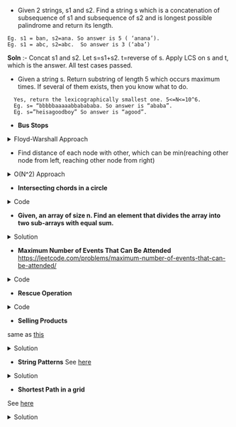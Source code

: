 * Given 2 strings, s1 and s2. Find a string s which is a concatenation of subsequence of s1 and subsequence of s2 and is longest possible palindrome and return its length.
```
Eg. s1 = ban, s2=ana. So answer is 5 ( ‘anana’).
Eg. s1 = abc, s2=abc.  So answer is 3 (‘aba’)
```
**Soln** :- Concat s1 and s2. Let s=s1+s2. t=reverse of s. Apply LCS on s and t, which is the answer. All test cases passed.

* Given a string s. Return substring of length 5 which occurs maximum times. If several of them exists, then you know what to do.
```
  Yes, return the lexicographically smallest one. 5<=N<=10^6.
  Eg. s= “bbbbbaaaaabbabababa. So answer is “ababa”.
  Eg. s=”heisagoodboy” So answer is “agood”.
```

* **Bus Stops**
<details>
  <summary>Floyd-Warshall Approach</summary>
  
![](https://lh3.googleusercontent.com/SHXRtAcqOIAyhjnvJHfWFCFb4DpTVviSOzUNmVOU4fZoTpn04Ppzo5A1YQ1qr-GCkeBKfKI8M2MNzGTzusNmMmi7nHycJfJwXHKz7JnTOcqrfaqHd0C0IQH7s2y-0JfVRSc1n43L)

</details>

* Find distance of each node with other, which can be min(reaching other node from left, reaching other node from right)
<details>
  <summary>O(N^2) Approach</summary>
  
```c++
#include <bits/stdc++.h>
using namespace std;

int n;
vector<int> arr;

int main()
{
    cin >> n;
    arr = vector<int>(n);
    int sum=0;
    for(int i=0;i<n;i++){
        cin >> arr[i];
        sum += arr[i];
    }
    int ans=0;
    for(int i=0;i<n;i++){
        int curr = i+1;
        int temp=0;
        while(curr != i){
            ans = max(ans,min(arr[i],sum-temp-arr[i]));
            temp+=arr[i];
            curr = (curr +1)%n;
        }
    }
    cout << ans<< endl;

    return 0;
}
```
</details>

* **Intersecting chords in a circle**

<details>
  <summary>Code</summary>

![](https://lh4.googleusercontent.com/85ChceCXyy4GLediMPE7zC__dtruLsPIlVXBqD-qEcGmZ7_XVJ-f3KEfEUtVuBTwZyky1J7YMa7ujI_VOhkloQ63BXV3hymZ_OVIJy5nPiioRbEmhmVCZZbVjheRiIyY1KwBkh17)

Think in terms of DP.
Can we relate answer for `N` with smaller answers.

If we draw a chord between any two points, can you observe current set of points getting broken into two smaller sets `S_1` and `S_2`? Can a chord be drawn between two points where each point belong to different set?

If we draw a chord from a point in `S_1` to a point in `S_2`, it will surely intersect the chord we’ve just drawn.

So, we can arrive at a recurrence that `Ways(n) = sum[i = 0 to n-1] { Ways(i)*Ways(n-i-1) }`.
Here we iterate over `i`, assuming that size of one of the sets is `i` and size of other set automatically is `(n-i-1)` since we’ve already used a pair of points and `i` pair of points in one set.


```c++
int Solution::chordCnt(int A) {
    int n = 2*A;
    vector<long long int> dp(n+1);
    dp[0] = 1;
    dp[2] = 1;
    for(int i = 4; i <= n; i++) {
        for(int j = 0; j <= i-2; j++) {
            dp[i] += dp[j] * dp[i-j-2];
            dp[i] %= 1000000007;
        }
    }
    return dp[n]%1000000007;
}
```
</details>

* **Given, an array of size n. Find an element that divides the array into two sub-arrays with equal sum.**

 <details>
    <summary>Solution</summary>

**Method 1** (Simple) 
Consider every element starting from the second element. Compute the sum of elements on its left and sum of elements on its right. If these two sums are same, return the element.

**Method 2** (Using Prefix and Suffix Arrays)

We form a prefix and suffix sum arrays

```
Given array: 1 4 2 5
Prefix Sum:  1  5 7 12
Suffix Sum:  12 11 7 5
```
Now, we will traverse both prefix arrays. The index at which they yield equal result, is the index where the array is partitioned with equal sum.

```c++

#include <bits/stdc++.h>
using namespace std;
 
int findElement(int arr[], int n)
{
    // Forming prefix sum array from 0
    int prefixSum[n];
    prefixSum[0] = arr[0];
    for (int i = 1; i < n; i++)
        prefixSum[i] = prefixSum[i - 1] + arr[i];
 
    // Forming suffix sum array from n-1
    int suffixSum[n];
    suffixSum[n - 1] = arr[n - 1];
    for (int i = n - 2; i >= 0; i--)
        suffixSum[i] = suffixSum[i + 1] + arr[i];
 
    // Find the point where prefix and suffix
    // sums are same.
    for (int i = 1; i < n - 1; i++)
        if (prefixSum[i] == suffixSum[i])
            return arr[i];
 
    return -1;
}
```
</details>

* **Maximum Number of Events That Can Be Attended**
  https://leetcode.com/problems/maximum-number-of-events-that-can-be-attended/
<details>
  <summary>Code</summary>

```c++
    int maxEvents(vector<vector<int>>& A) {
        priority_queue <int, vector<int>, greater<int>> pq;
        sort(A.begin(), A.end());
        int i = 0, res = 0, n = A.size();
        for (int d = 1; d <= 100000; ++d) {
            //Already expired no need to keeep
            while (pq.size() && pq.top() < d)
                pq.pop();
            //see what events can be attended today
            while (i < n && A[i][0] == d)
                pq.push(A[i++][1]);
            //attend any one that will end earlier
            if (pq.size()) {
                pq.pop();
                ++res;
            }
        }
        return res;
    }
 ```
 </details>

* **Rescue Operation**

<details>
  <summary>Code</summary>
  
![](https://lh3.googleusercontent.com/QnLrqfi-YM2i-GLisuXoH9PeWbZGhWDgULY4lCR7GvQLCbqJEvUGCZe0SSbyb8OxvXd5PyqwYq1XT60zRNOQDv8gLjh-ADQKJpKDyXrCyomQx7GxovTwIUenbeuQ-pYEZgp-yKZh)

Soln: Apply dijkstra from source to all the nodes and then from destination to all the nodes with edges reversed(which will be equivalent to finding distance from all nodes to the destination).
Answer will be the maximum of (distance of source to node) + (distance of node to destination)
</details>

* **Selling Products**

same as [this](https://leetcode.com/problems/least-number-of-unique-integers-after-k-removals/)

<details>
  <summary>Solution</summary>

```c++
class Solution {
public:
    int findLeastNumOfUniqueInts(vector<int>& arr, int k) {
        unordered_map<int, int> m;
        for(int x: arr)
            m[x]++;
        vector<pair<int, int>> v;
        for(auto& [k, val]: m)
            v.push_back({val, k});
        sort(v.begin(), v.end());
        int count = 0;
        int n = v.size();
        for(int i = 0; i < n; i++) {
            if(v[i].first <= k) {
                k -= v[i].first;
                count++;
            }
        }
        return n-count;
    }
};
```
</details>

* **String Patterns**
See [here](https://stackoverflow.com/questions/62816143/how-many-words-of-length-n-have-at-most-k-consecutive-vowels)

<details>
  <summary>Solution</summary>
  
```c++
   #include<bits/stdc++.h>
   #define mod 1000000007
   using namespace std;

   int solve(int wordLen, int maxVowels){
       long long dp[wordLen+1][2];

       dp[0][1] = dp[0][0] = 1;
       dp[1][1] = 21;
       dp[1][0]  = 5;

       for(int i  = 2;i<=wordLen;i++){

           dp[i][1] = (21*(dp[i-1][1]+dp[i-1][0])%mod)%mod;

           int k  = i, j = 1, p = 5;
           dp[i][0] = 0;

           while(k>0 && j<=maxVowels){
               dp[i][0] = (dp[i][0] + (p*dp[i-j][1])%mod)%mod;
               p = (p*5)%mod;
               k--;
               j++;
           } 
       }

       return (int)(dp[wordLen][0]+dp[wordLen][1])%mod;
   }

   int main(){
       cout<<solve(5, 3); 
       return 0;
   }
   ```
   </details>

* **Shortest Path in a grid**

See [here](https://leetcode.com/problems/shortest-path-in-a-grid-with-obstacles-elimination/)
<details>
  <summary>Solution</summary>

```c++
class Solution {
public:
    vector<int> dirX{0, 1, 0, -1};
    vector<int> dirY{-1, 0, 1, 0};
    
    int shortestPath(vector<vector<int>>& A, int k) {
        int m = A.size(), n = m ? A[0].size() : 0;
        vector<vector<vector<bool>>> visited(m, vector<vector<bool>>(n, vector<bool>(k+1, false)));
        queue<vector<int>> q;
        
        if(A[0][0]) {
            q.push({0,0,1});
            visited[0][0][1] = true;
        }
        else {
            q.push({0,0,0});
            visited[0][0][0] = true;
        }
        int count = 0;
        
        while(!q.empty()) {
            int qSize = q.size();
            for(int i = 0; i < qSize; i++) {
                vector<int> v = q.front(); q.pop();
                if(v[2] == k+1) continue;
                int x = v[0], y = v[1];
                if(x == m-1 and y == n-1)
                    return count;
                
                for(int dir = 0; dir < 4; dir++) {
                    int x1 = x + dirX[dir], y1 = y + dirY[dir];
                    
                    if(x1 >= 0 and y1 >= 0 and x1 < m and y1 < n) {
                    
                        if(A[x1][y1] and !visited[x1][y1][v[2]+1]) {
                            q.push({x1, y1, v[2]+1});
                            visited[x1][y1][v[2]+1] = 1;
                        }
                        else if(!A[x1][y1] and !visited[x1][y1][v[2]]) {
                            q.push({x1,y1,v[2]});
                            visited[x1][y1][v[2]] = 1;
                        }
                    }
                }
            }
            count++;
        }
        return -1;
    }
};
```
</details>
